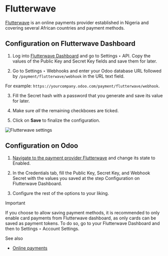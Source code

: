 # Flutterwave

[Flutterwave](https://flutterwave.com/) is an online payments provider
established in Nigeria and covering several African countries and payment
methods.

## Configuration on Flutterwave Dashboard

  1. Log into [Flutterwave Dashboard](https://dashboard.flutterwave.com/) and go to Settings ‣ API. Copy the values of the Public Key and Secret Key fields and save them for later.

  2. Go to Settings ‣ Webhooks and enter your Odoo database URL followed by `/payment/flutterwave/webhook` in the URL text field.

For example: `https://yourcompany.odoo.com/payment/flutterwave/webhook`.

  3. Fill the Secret hash with a password that you generate and save its value for later.

  4. Make sure _all_ the remaining checkboxes are ticked.

  5. Click on **Save** to finalize the configuration.

![Flutterwave settings](../../../_images/flutterwave-settings.png)

## Configuration on Odoo

  1. [Navigate to the payment provider Flutterwave](../payment_providers.html#payment-providers-add-new) and change its state to Enabled.

  2. In the Credentials tab, fill the Public Key, Secret Key, and Webhook Secret with the values you saved at the step Configuration on Flutterwave Dashboard.

  3. Configure the rest of the options to your liking.

Important

If you choose to allow saving payment methods, it is recommended to only
enable card payments from Flutterwave dashboard, as only cards can be saved as
payment tokens. To do so, go to your Flutterwave Dashboard and then to
Settings ‣ Account Settings.

See also

  * [Online payments](../payment_providers.html)


